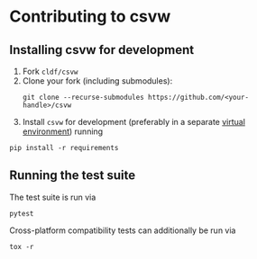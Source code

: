 # Contributing to csvw

## Installing csvw for development

1. Fork `cldf/csvw`
2. Clone your fork (including submodules):
   ```shell
   git clone --recurse-submodules https://github.com/<your-handle>/csvw
   ```
3. Install `csvw` for development (preferably in a separate [virtual environment](https://packaging.python.org/guides/installing-using-pip-and-virtual-environments/)) running
```shell script
pip install -r requirements
```

## Running the test suite

The test suite is run via

```shell script
pytest
```

Cross-platform compatibility tests can additionally be run via
```shell script
tox -r
```


